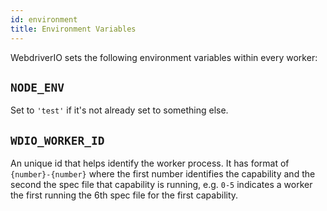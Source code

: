 ```yaml
---
id: environment
title: Environment Variables
---
```


WebdriverIO sets the following environment variables within every worker:

## `NODE_ENV`

Set to `'test'` if it's not already set to something else.


## `WDIO_WORKER_ID`

An unique id that helps identify the worker process. It has format of `{number}-{number}` where the first number identifies the capability and the second the spec file that capability is running, e.g. `0-5` indicates a worker the first running the 6th spec file for the first capability.
